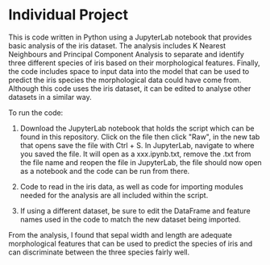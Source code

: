 # Individual Project

This is code written in Python using a JupyterLab notebook that provides basic analysis of the iris dataset. The analysis includes K Nearest Neighbours and Principal Component Analysis to separate and identify three different species of iris based on their morphological features. Finally, the code includes space to input data into the model that can be used to predict the iris species the morphological data could have come from. Although this code uses the iris dataset, it can be edited to analyse other datasets in a similar way.

To run the code:

1. Download the JupyterLab notebook that holds the script which can be found in this repository. Click on the file then click "Raw", in the new tab that opens save the file with Ctrl + S. In JupyterLab, navigate to where you saved the file. It will open as a xxx.ipynb.txt, remove the .txt from the file name and reopen the file in JupyterLab, the file should now open as a notebook and the code can be run from there.

2. Code to read in the iris data, as well as code for importing modules needed for the analysis are all included within the script.

3. If using a different dataset, be sure to edit the DataFrame and feature names used in the code to match the new dataset being imported.

From the analysis, I found that sepal width and length are adequate morphological features that can be used to predict the species of iris and can discriminate between the three species fairly well. 
